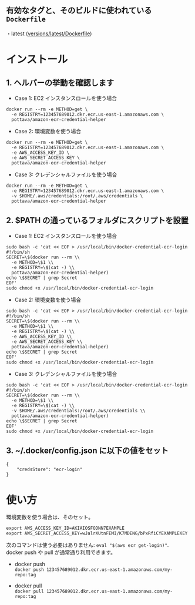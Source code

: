## 有効なタグと、そのビルドに使われている `Dockerfile`

・latest ([versions/latest/Dockerfile](https://github.com/pottava/dockerized-ecr-credential-helper/blob/master/versions/latest/Dockerfile))

# インストール

## 1. ヘルパーの挙動を確認します

* Case 1: EC2 インスタンスロールを使う場合  

```
docker run --rm -e METHOD=get \
  -e REGISTRY=123457689012.dkr.ecr.us-east-1.amazonaws.com \
  pottava/amazon-ecr-credential-helper
```

* Case 2: 環境変数を使う場合  

```
docker run --rm -e METHOD=get \
  -e REGISTRY=123457689012.dkr.ecr.us-east-1.amazonaws.com \
  -e AWS_ACCESS_KEY_ID \
  -e AWS_SECRET_ACCESS_KEY \
  pottava/amazon-ecr-credential-helper
```

* Case 3: クレデンシャルファイルを使う場合  

```
docker run --rm -e METHOD=get \
  -e REGISTRY=123457689012.dkr.ecr.us-east-1.amazonaws.com \
  -v $HOME/.aws/credentials:/root/.aws/credentials \
  pottava/amazon-ecr-credential-helper
```

## 2. $PATH の通っているフォルダにスクリプトを設置 

* Case 1: EC2 インスタンスロールを使う場合  

```
sudo bash -c 'cat << EOF > /usr/local/bin/docker-credential-ecr-login
#!/bin/sh
SECRET=\$(docker run --rm \\
  -e METHOD=\$1 \\
  -e REGISTRY=\$(cat -) \\
  pottava/amazon-ecr-credential-helper)
echo \$SECRET | grep Secret
EOF'
sudo chmod +x /usr/local/bin/docker-credential-ecr-login
```

* Case 2: 環境変数を使う場合  

```
sudo bash -c 'cat << EOF > /usr/local/bin/docker-credential-ecr-login
#!/bin/sh
SECRET=\$(docker run --rm \\
  -e METHOD=\$1 \\
  -e REGISTRY=\$(cat -) \\
  -e AWS_ACCESS_KEY_ID \\
  -e AWS_SECRET_ACCESS_KEY \\
  pottava/amazon-ecr-credential-helper)
echo \$SECRET | grep Secret
EOF'
sudo chmod +x /usr/local/bin/docker-credential-ecr-login
```

* Case 3: クレデンシャルファイルを使う場合  

```
sudo bash -c 'cat << EOF > /usr/local/bin/docker-credential-ecr-login
#!/bin/sh
SECRET=\$(docker run --rm \\
  -e METHOD=\$1 \\
  -e REGISTRY=\$(cat -) \\
  -v $HOME/.aws/credentials:/root/.aws/credentials \\
  pottava/amazon-ecr-credential-helper)
echo \$SECRET | grep Secret
EOF'
sudo chmod +x /usr/local/bin/docker-credential-ecr-login
```

## 3. ~/.docker/config.json に以下の値をセット

```
{
    "credsStore": "ecr-login"
}
```

# 使い方

環境変数を使う場合は、そのセット。  
```
export AWS_ACCESS_KEY_ID=AKIAIOSFODNN7EXAMPLE
export AWS_SECRET_ACCESS_KEY=wJalrXUtnFEMI/K7MDENG/bPxRfiCYEXAMPLEKEY
```

次のコマンドは使う必要はありません: `eval "$(aws ecr get-login)"`.  
docker push や pull が通常通り利用できます。

- docker push  
`docker push 123457689012.dkr.ecr.us-east-1.amazonaws.com/my-repo:tag`

- docker pull  
`docker pull 123457689012.dkr.ecr.us-east-1.amazonaws.com/my-repo:tag`

